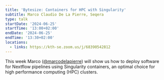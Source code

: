 ```yaml
---
title: 'Bytesize: Containers for HPC with Singularity'
subtitle: Marco Claudio De La Pierre, Seqera
type: talk
startDate: '2024-06-25'
startTime: '13:00+02:00'
endDate: '2024-06-25'
endTime: '13:30+02:00'
locations:
  - links: https://kth-se.zoom.us/j/68390542812
---
```


This week Marco ([@marcodelapierre](https://github.com/marcodelapierre/)) will show us how to deploy software for Nextflow pipelines using Singularity containers, an optimal choice for high performance computing (HPC) clusters.
